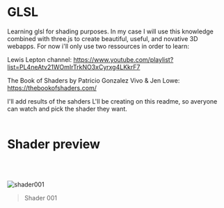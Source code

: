 # GLSL

Learning glsl for shading purposes. In my case I will use this knowledge combined with three.js to create beautiful, useful, and novative 3D webapps.
For now i'll only use two ressources in order to learn:

Lewis Lepton channel: https://www.youtube.com/playlist?list=PL4neAtv21WOmIrTrkNO3xCyrxg4LKkrF7

The Book of Shaders by Patricio Gonzalez Vivo & Jen Lowe: https://thebookofshaders.com/


I'll add results of the sahders L'll be creating on this readme, so averyone can watch and pick the shader they want.
</br>
</br>
# Shader preview
</br>
</br>

![shader001](https://github.com/Git-Baptiste/GLSL/assets/75739697/bd1b7aae-9db7-48d6-abc4-691a3cfd8963)
> Shader 001


